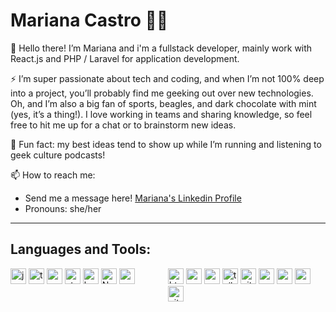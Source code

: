 # Mariana Castro 👩‍💻

👋 Hello there! I’m Mariana and i'm a fullstack developer, mainly work with React.js and PHP / Laravel for application development.

 ⚡ I’m super passionate about tech and coding, and when I’m not 100% deep into a project, you’ll probably find me geeking out over new technologies. Oh, and I’m also a big fan of sports, beagles, and dark chocolate with mint (yes, it’s a thing!). I love working in teams and sharing knowledge, so feel free to hit me up for a chat or to brainstorm new ideas.

:runner: Fun fact: my best ideas tend to show up while I’m running and listening to geek culture podcasts!

📫 How to reach me:

- Send me a message here! [Mariana's Linkedin Profile](https://www.linkedin.com/in/mariana-castro-297586264/)
- Pronouns: she/her

<hr>

## Languages and Tools:

<div style="display: grid; grid-template-columns: repeat(2, 1fr);">
        <div>
            <img height="25" src="https://img.shields.io/badge/JavaScript-323330?style=for-the-badge&logo=javascript&logoColor=F7DF1E" alt="javascript" title="JavaScript " />
         <img height="25" src="https://img.shields.io/badge/typescript-%23007ACC.svg?style=for-the-badge&logo=typescript&logoColor=white" alt="typescript" title="Typescript " />
            <img height="25" src="https://img.shields.io/badge/React-20232A?style=for-the-badge&logo=react&logoColor=61DAFB" alt="react" title="React " />
            <img height="25" src="https://img.shields.io/badge/styled--components-DB7093?style=for-the-badge&logo=styled-components&logoColor=white" alt="styled-components" title="Styled Components " />
         <img height="25" src="https://img.shields.io/badge/bootstrap-%238511FA.svg?style=for-the-badge&logo=bootstrap&logoColor=white" alt="bootstrap" title="Bootstrap" />
         <img height="25" src="https://img.shields.io/badge/Next-black?style=for-the-badge&logo=next.js&logoColor=white" alt="NextJs" title="NextJs" />
<img height="25" src="https://img.shields.io/badge/Mantine-4FC08D?style=for-the-badge&logo=mantine&logoColor=white" alt="mantine" title="Mantine" />
         </div>
         <div>
            <img height="25" src="https://img.shields.io/badge/HTML5-E34F26?style=for-the-badge&logo=html5&logoColor=white" alt="html" title="HTML " />
            <img height="25" src="https://img.shields.io/badge/CSS3-1572B6?style=for-the-badge&logo=css3&logoColor=white" alt="css" title="CSS " />
            <img height="25" src="https://img.shields.io/badge/Sass-CC6699?style=for-the-badge&logo=sass&logoColor=white" alt="sass" title="Sass " />
            <img height="25" src="https://img.shields.io/badge/tailwindcss-%2338B2AC.svg?style=for-the-badge&logo=tailwind-css&logoColor=white" alt="tailwindcss" title="Tailwind CSS " />
            <img height="25" src="https://img.shields.io/badge/GitHub-100000?style=for-the-badge&logo=github&logoColor=white" alt="git" title="Git " />
            <img height="25" src="https://img.shields.io/badge/npm-CB3837?style=for-the-badge&logo=npm&logoColor=white" alt="npm" title="npm " />
            <img height="25" src="https://img.shields.io/badge/Yarn-2C8EBB?style=for-the-badge&logo=yarn&logoColor=white" alt="yarn" title="Yarn " />
            <img height="25" src="https://img.shields.io/badge/PHP-777BB4?style=for-the-badge&logo=php&logoColor=white" alt="yarn" title="Yarn " />
            <img height="25" src="https://img.shields.io/badge/Vite-B73BFE?style=for-the-badge&logo=vite&logoColor=FFD62E" alt="vite" title="Vite " />
  </div>

<!--
**maricastroc/maricastroc** is a ✨ _special_ ✨ repository because its `README.md` (this file) appears on your GitHub profile.

Here are some ideas to get you started:

- 🔭 I’m currently working on ...
- 🌱 I’m currently learning ...
- 👯 I’m looking to collaborate on ...
- 🤔 I’m looking for help with ...
- 💬 Ask me about ...
- 📫 How to reach me: ...
- 😄 Pronouns: ...
- ⚡ Fun fact: ...
-->
